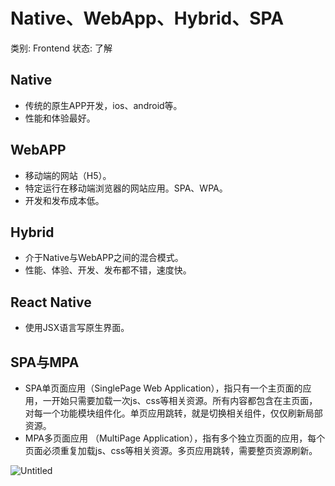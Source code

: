 # Native、WebApp、Hybrid、SPA

类别: Frontend
状态: 了解

## Native

- 传统的原生APP开发，ios、android等。
- 性能和体验最好。

## WebAPP

- 移动端的网站（H5）。
- 特定运行在移动端浏览器的网站应用。SPA、WPA。
- 开发和发布成本低。

## Hybrid

- 介于Native与WebAPP之间的混合模式。
- 性能、体验、开发、发布都不错，速度快。

## React Native

- 使用JSX语言写原生界面。

## SPA与MPA

- SPA单页面应用（SinglePage Web Application），指只有一个主页面的应用，一开始只需要加载一次js、css等相关资源。所有内容都包含在主页面，对每一个功能模块组件化。单页应用跳转，就是切换相关组件，仅仅刷新局部资源。
- MPA多页面应用 （MultiPage Application），指有多个独立页面的应用，每个页面必须重复加载js、css等相关资源。多页应用跳转，需要整页资源刷新。

![Untitled](Native%E3%80%81WebApp%E3%80%81Hybrid%E3%80%81SPA%20e7b841b8b296490f9f1d79b184850b8c/8cb027ee-a45b-4f2d-ac12-049929e8c06f.png)
